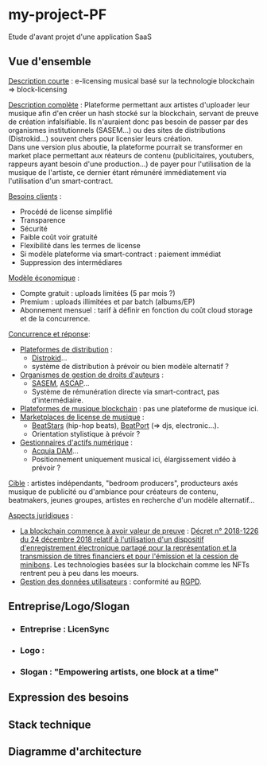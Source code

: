 # my-project-PF

Etude d'avant projet d'une application SaaS

## Vue d'ensemble

<ins>Description courte</ins> : e-licensing musical basé sur la technologie blockchain => block-licensing

<ins>Description complète</ins> : Plateforme permettant aux artistes d'uploader leur musique afin d'en créer un hash stocké sur la blockchain, servant de preuve de création infalsifiable. Ils n'auraient donc pas besoin de passer par des organismes institutionnels (SASEM...) ou des sites de distributions (Distrokid...) souvent chers pour licensier leurs création.<br>
Dans une version plus aboutie, la plateforme pourrait se transformer en market place permettant aux réateurs de contenu (publicitaires, youtubers, rappeurs ayant besoin d'une production...) de payer pour l'utilisation de la musique de l'artiste, ce dernier étant rémunéré immédiatement via l'utilisation d'un smart-contract.

<ins>Besoins clients</ins> : 
* Procédé de license simplifié
* Transparence
* Sécurité
* Faible coût voir gratuité
* Flexibilité dans les termes de license
* Si modèle plateforme via smart-contract : paiement immédiat
* Suppression des intermédiares

<ins>Modèle économique</ins> :
* Compte gratuit : uploads limitées (5 par mois ?)
* Premium : uploads illimitées et par batch (albums/EP)
* Abonnement mensuel : tarif à définir en fonction du coût cloud storage et de la concurrence.

<ins>Concurrence et réponse</ins>:
* <ins>Plateformes de distribution</ins> :
  * <a href="https://distrokid.com/spotify/?utm_source=google&utm_medium=cpc&utm_campaign=19810074890&utm_adgroup=147455510152&utm_term=distrokid&utm_content=650978012823&gad=1&gclid=Cj0KCQjw4bipBhCyARIsAFsieCxhDAjllIyPNXYg2C3Dyq7xX7vkBrOoxdIdGz7A8C5AbGt7EKo1LGUaAhIFEALw_wcB" >Distrokid</a>...
  * système de distribution à prévoir ou bien modèle alternatif ?
* <ins>Organismes de gestion de droits d'auteurs</ins> : 
   * <a href="https://www.sacem.fr/">SASEM</a>, <a href="https://www.ascap.com/">ASCAP</a>...
   * Système de rémunération directe via smart-contract, pas d'intermédiaire.
* <ins>Plateformes de musique blockchain</ins> : pas une plateforme de musique ici.
* <ins>Marketplaces de license de musique</ins> : 
   * <a href="https://www.beatstars.com/">BeatStars</a> (hip-hop beats), <a href="https://www.beatport.com/">BeatPort</a> (=> djs, electronic...).
   *  Orientation stylistique à prévoir ?
* <ins>Gestionnaires d'actifs numérique</ins> : 
   * <a href="https://www.acquia.com/fr">Acquia DAM</a>... 
   * Positionnement uniquement musical ici, élargissement vidéo à prévoir ?

<ins>Cible</ins> : artistes indépendants, "bedroom producers", producteurs axés musique de publicité ou d'ambiance pour créateurs de contenu, beatmakers, jeunes groupes, artistes en recherche d'un modèle alternatif...

<ins>Aspects juridiques</ins> : 
* <ins>La blockchain commence à avoir valeur de preuve</ins> : <a href="https://www.legifrance.gouv.fr/jorf/id/JORFTEXT000037852460">Décret n° 2018-1226 du 24 décembre 2018 relatif à l'utilisation d'un dispositif d'enregistrement électronique partagé pour la représentation et la transmission de titres financiers et pour l'émission et la cession de minibons</a>. Les technologies basées sur la blockchain comme les NFTs rentrent peu à peu dans les moeurs.
* <ins>Gestion des données utilisateurs</ins> : conformité au <a href="https://www.cnil.fr/fr/professionnel">RGPD</a>.

## Entreprise/Logo/Slogan

* ### Entreprise : LicenSync

* ### Logo : 

* ### Slogan : "Empowering artists, one block at a time"

## Expression des besoins



## Stack technique



## Diagramme d'architecture

